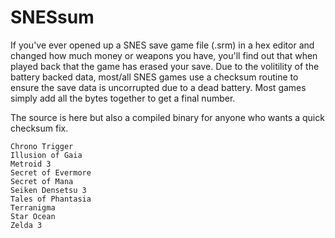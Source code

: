 # SNESsum

If you've ever opened up a SNES save game file (.srm) in a hex editor and changed how much money or weapons you have, you'll find out that when played back that the game has erased your save. Due to the volitility of the battery backed data, most/all SNES games use a checksum routine to ensure the save data is uncorrupted due to a dead battery. Most games simply add all the bytes together to get a final number.

The source is here but also a compiled binary for anyone who wants a quick checksum fix.

```
Chrono Trigger
Illusion of Gaia
Metroid 3
Secret of Evermore
Secret of Mana
Seiken Densetsu 3
Tales of Phantasia
Terranigma
Star Ocean
Zelda 3
```
